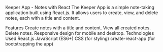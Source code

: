 Keeper App - Notes with React
The Keeper App is a simple note-taking application built using React.js. It allows users to create, view, and delete notes, each with a title and content.

Features
Create notes with a title and content.
View all created notes.
Delete notes.
Responsive design for mobile and desktop.
Technologies Used
React.js
JavaScript (ES6+)
CSS (for styling)
create-react-app (for bootstrapping the app)
